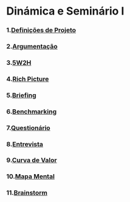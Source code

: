 # Dinámica e Seminário I


### 1.[Definições de Projeto](docs/DS/dinamica-e-seminario-1/DefinicoesDeProjeto.md)
### 2.[Argumentação](docs/DS/dinamica-e-seminario-1/Argumentacao.md)
### 3.[5W2H](docs/DS/dinamica-e-seminario-1/5W2H.md)
### 4.[Rich Picture](docs/DS/dinamica-e-seminario-1/RichPicture.md)
### 5.[Briefing](docs/DS/dinamica-e-seminario-1/Briefing.md)
### 6.[Benchmarking](docs/DS/dinamica-e-seminario-1/Benchmarking.md)
### 7.[Questionário](docs/DS/dinamica-e-seminario-1/AnaliseQuestionario.md)
### 8.[Entrevista](docs/DS/dinamica-e-seminario-1/Entrevista.md)
### 9.[Curva de Valor](docs/DS/dinamica-e-seminario-1/CurvadeValor.md)
### 10.[Mapa Mental](docs/DS/dinamica-e-seminario-1/MapaMental.md)
### 11.[Brainstorm](docs/DS/dinamica-e-seminario-1/Brainstorming.md)